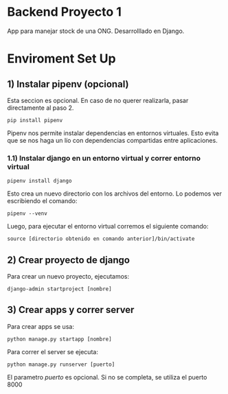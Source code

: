 # Backend Proyecto 1
App para manejar stock de una ONG. Desarrolllado en Django.

# Enviroment Set Up

## 1) Instalar pipenv (opcional)

Esta seccion es opcional. En caso de no querer realizarla, pasar directamente al paso 2.

```
pip install pipenv
```

Pipenv nos permite instalar dependencias en entornos virtuales. Esto evita que se nos haga un lío con dependencias compartidas entre aplicaciones.

### 1.1) Instalar django en un entorno virtual y correr entorno virtual

```
pipenv install django
```

Esto crea un nuevo directorio con los archivos del entorno. Lo podemos ver escribiendo el comando:

```
pipenv --venv
```

Luego, para ejecutar el entorno virtual corremos el siguiente comando:

```
source [directorio obtenido en comando anterior]/bin/activate
```

## 2) Crear proyecto de django

Para crear un nuevo proyecto, ejecutamos:

```
django-admin startproject [nombre]
```

## 3) Crear apps y correr server

Para crear apps se usa:

```
python manage.py startapp [nombre]
```

Para correr el server se ejecuta:

```
python manage.py runserver [puerto]
```

El parametro *puerto* es opcional. Si no se completa, se utiliza el puerto 8000
